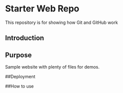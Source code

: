 # Starter Web Repo

This repository is for showing how Git and GitHub work

## Introduction


## Purpose

Sample website with plenty of files for demos.

##Deployment


##How to use